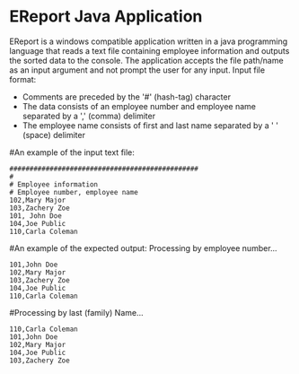 # EReport Java Application
EReport is a windows compatible application written in a java programming language that reads
a text file containing employee information and outputs the sorted data to the console. The application
accepts the file path/name as an input argument and not prompt the user for any input.
Input file format:
- Comments are preceded by the '#' (hash-tag) character
- The data consists of an employee number and employee name separated by a ',' (comma) delimiter
- The employee name consists of first and last name separated by a ' ' (space) delimiter

#An example of the input text file:
```
###############################################
#
# Employee information
# Employee number, employee name
102,Mary Major
103,Zachery Zoe
101, John Doe
104,Joe Public
110,Carla Coleman
```

#An example of the expected output:
Processing by employee number...
```
101,John Doe
102,Mary Major
103,Zachery Zoe
104,Joe Public
110,Carla Coleman
```
#Processing by last (family) Name...
```
110,Carla Coleman
101,John Doe
102,Mary Major
104,Joe Public
103,Zachery Zoe
```
